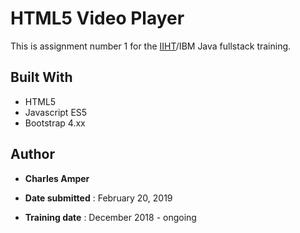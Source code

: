 # HTML5 Video Player

This is assignment number 1 for the [IIHT](https://iiht.com/)/IBM Java fullstack training.

## Built With
* HTML5
* Javascript ES5
* Bootstrap 4.xx

## Author
* **Charles Amper**

* **Date submitted** : February 20, 2019
* **Training date** : December 2018 - ongoing
